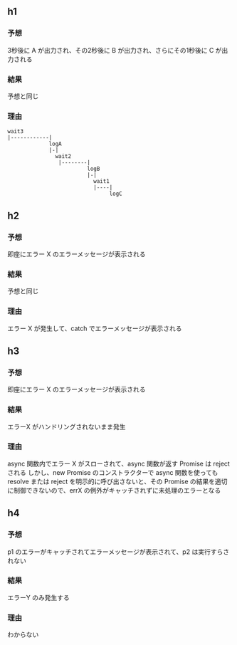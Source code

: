## h1

### 予想

3秒後に A が出力され、その2秒後に B が出力され、さらにその1秒後に C が出力される

### 結果

予想と同じ

### 理由

```
wait3
|------------|
             logA
             |-|
               wait2
                |--------|
                         logB
                         |-|
                           wait1
                           |----|
                                logC
```

## h2

### 予想

即座にエラー X のエラーメッセージが表示される

### 結果

予想と同じ

### 理由

エラー X が発生して、catch でエラーメッセージが表示される

## h3

### 予想

即座にエラー X のエラーメッセージが表示される

### 結果

エラーX がハンドリングされないまま発生

### 理由

async 関数内でエラー X がスローされて、async 関数が返す Promise は reject される
しかし、new Promise のコンストラクターで async 関数を使っても resolve または reject を明示的に呼び出さないと、その Promise の結果を適切に制御できないので、errX の例外がキャッチされずに未処理のエラーとなる

## h4

### 予想

p1 のエラーがキャッチされてエラーメッセージが表示されて、p2 は実行すらされない

### 結果

エラーY のみ発生する

### 理由

わからない
